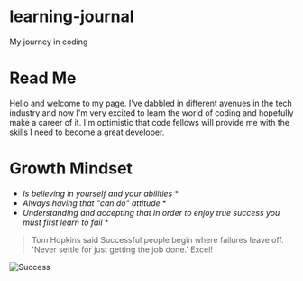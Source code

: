 # learning-journal
My journey in coding

# Read Me  
Hello and welcome to my page. I've dabbled in different avenues in the tech industry and now I'm very excited to learn the world of coding and hopefully make a career of it. I'm optimistic that code fellows will provide me with the skills I need to become a great developer.

# Growth Mindset 
* _Is believing in yourself and your abilities_ *  
* _Always having that "can do" attitude_ *
* _Understanding and accepting that in order to enjoy true success you must first learn to fail_ *  


 > Tom Hopkins said Successful people begin where failures leave off. 'Never settle for just getting the job done.' Excel! 
 
 
![Success](https://www.gilroygannon.com/wp-content/uploads/2016/02/success.jpg)





